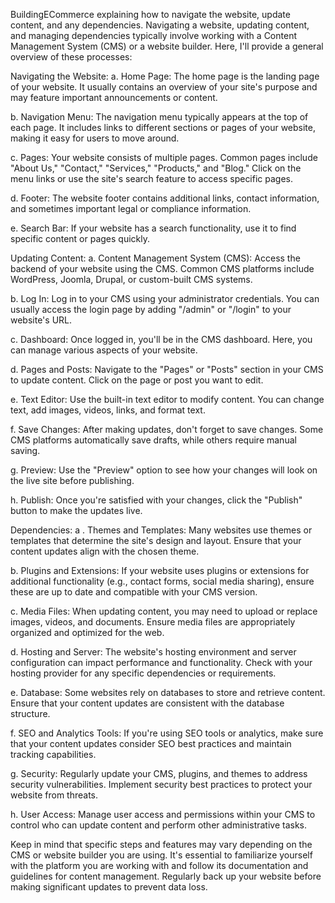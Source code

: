 BuildingECommerce
explaining how to navigate the website, update content, and any dependencies.
Navigating a website, updating content, and managing dependencies typically involve working with a Content Management System (CMS) or a website builder. Here, I'll provide a general overview of these processes:

Navigating the Website:
a. Home Page: The home page is the landing page of your website. It usually contains an overview of your site's purpose and may feature important announcements or content.

b. Navigation Menu: The navigation menu typically appears at the top of each page. It includes links to different sections or pages of your website, making it easy for users to move around.

c. Pages: Your website consists of multiple pages. Common pages include "About Us," "Contact," "Services," "Products," and "Blog." Click on the menu links or use the site's search feature to access specific pages.

d. Footer: The website footer contains additional links, contact information, and sometimes important legal or compliance information.

e. Search Bar: If your website has a search functionality, use it to find specific content or pages quickly.

Updating Content:
a. Content Management System (CMS): Access the backend of your website using the CMS. Common CMS platforms include WordPress, Joomla, Drupal, or custom-built CMS systems.

b. Log In: Log in to your CMS using your administrator credentials. You can usually access the login page by adding "/admin" or "/login" to your website's URL.

c. Dashboard: Once logged in, you'll be in the CMS dashboard. Here, you can manage various aspects of your website.

d. Pages and Posts: Navigate to the "Pages" or "Posts" section in your CMS to update content. Click on the page or post you want to edit.

e. Text Editor: Use the built-in text editor to modify content. You can change text, add images, videos, links, and format text.

f. Save Changes: After making updates, don't forget to save changes. Some CMS platforms automatically save drafts, while others require manual saving.

g. Preview: Use the "Preview" option to see how your changes will look on the live site before publishing.

h. Publish: Once you're satisfied with your changes, click the "Publish" button to make the updates live.

Dependencies:
a . Themes and Templates: Many websites use themes or templates that determine the site's design and layout. Ensure that your content updates align with the chosen theme.

b. Plugins and Extensions: If your website uses plugins or extensions for additional functionality (e.g., contact forms, social media sharing), ensure these are up to date and compatible with your CMS version.

c. Media Files: When updating content, you may need to upload or replace images, videos, and documents. Ensure media files are appropriately organized and optimized for the web.

d. Hosting and Server: The website's hosting environment and server configuration can impact performance and functionality. Check with your hosting provider for any specific dependencies or requirements.

e. Database: Some websites rely on databases to store and retrieve content. Ensure that your content updates are consistent with the database structure.

f. SEO and Analytics Tools: If you're using SEO tools or analytics, make sure that your content updates consider SEO best practices and maintain tracking capabilities.

g. Security: Regularly update your CMS, plugins, and themes to address security vulnerabilities. Implement security best practices to protect your website from threats.

h. User Access: Manage user access and permissions within your CMS to control who can update content and perform other administrative tasks.

Keep in mind that specific steps and features may vary depending on the CMS or website builder you are using. It's essential to familiarize yourself with the platform you are working with and follow its documentation and guidelines for content management. Regularly back up your website before making significant updates to prevent data loss.

